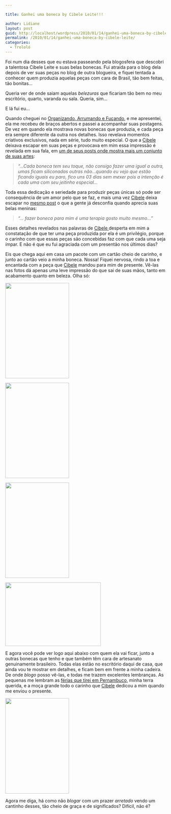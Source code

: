 ```yaml
---

title: Ganhei uma boneca by Cibele Leite!!!

author: Lidiane
layout: post
guid: http://localhost/wordpress/2010/01/14/ganhei-uma-boneca-by-cibele-leite/
permalink: /2010/01/14/ganhei-uma-boneca-by-cibele-leite/
categories:
  - Trololó
---
```

[](http://www.trololodemulher.com.br/blog/wp-content/uploads/2010/01/DSC02105.jpg)[](http://www.trololodemulher.com.br/blog/wp-content/uploads/2010/01/DSC02005.jpg)[](http://www.trololodemulher.com.br/blog/wp-content/uploads/2010/01/DSC02101.jpg)Foi num dia desses que eu estava passeando pela blogosfera que descobri a talentosa Cibele Leite e suas belas bonecas. Fui atraída para o blog dela depois de ver suas peças no blog de outra blogueira, e fiquei tentada a conhecer quem produzia aquelas peças com cara de Brasil, tão bem feitas, tão bonitas…

Queria ver de onde saiam aquelas _belezuras_ que ficariam tão bem no meu escritório, quarto, varanda ou sala. Queria, sim…

E lá fui eu…

<!--more-->

Quando cheguei no <a href="http://organizandoarrumando.blogspot.com/" target="_blank">Organizando, Arrumando e Fuçando</a>, e me apresentei, ela me recebeu de braços abertos e passei a acompanhar suas postagens. De vez em quando ela mostrava novas bonecas que produzia, e cada peça era sempre diferente da outra nos detalhes. Isso revelava momentos criativos exclusivos, nada em série, tudo muito especial. O que a <a href="http://organizandoarrumando.blogspot.com/" target="_blank">Cibele</a> deixava escapar em suas peças e provocava em mim essa impressão é revelada em sua fala, em <a href="http://organizandoarrumando.blogspot.com/2009/12/minhas-bonecas.html" target="_blank">um de seus posts onde mostra mais um conjunto de suas artes</a>:

> _“…Cada boneca tem seu toque, não consigo fazer uma igual a outra, umas ficam siliconadas outras não&#8230;quando eu vejo que estão ficando iguais eu paro, fico uns 03 dias sem mexer pois a intenção é cada uma com seu jeitinho especial…_

Toda essa dedicação e seriedade para produzir peças únicas só pode ser consequência de um amor pelo que se faz, e mais uma vez <a href="http://organizandoarrumando.blogspot.com/" target="_blank">Cibele</a> deixa escapar no <a href="http://organizandoarrumando.blogspot.com/2009/12/minhas-bonecas.html" target="_blank">mesmo post</a> o que a gente já desconfia quando aprecia suas belas meninas:

> _“… fazer boneca para mim é uma terapia gosto muito mesmo…”_

Esses detalhes revelados nas palavras de <a href="http://organizandoarrumando.blogspot.com/" target="_blank">Cibele </a>desperta em mim a constatação de que ter uma peça produzida por ela é um privilégio, porque o carinho com que essas peças são concebidas faz com que cada uma seja ímpar. E não é que eu fui agraciada com um presentão nos últimos dias?

Eis que chega aqui em casa um pacote com um cartão cheio de carinho, e junto ao cartão veio a minha boneca. Nossa! Fiquei nervosa, rindo a toa e encantada com a peça que <a href="http://organizandoarrumando.blogspot.com/" target="_blank">Cibele</a> mandou para mim de presente. Vê-las nas fotos dá apenas uma leve impressão do que sai de suas mãos, tanto em acabamento quanto em beleza. Olha só:

[<img class="aligncenter size-medium wp-image-4084" title="DSC02105" src="http://www.trololodemulher.com.br/blog/wp-content/uploads/2010/01/DSC02105-200x300.jpg" alt="" width="200" height="300" />](http://www.trololodemulher.com.br/blog/wp-content/uploads/2010/01/DSC02105.jpg)

[<img class="aligncenter size-medium wp-image-4085" title="DSC02103" src="http://www.trololodemulher.com.br/blog/wp-content/uploads/2010/01/DSC02103-200x300.jpg" alt="" width="200" height="300" />](http://www.trololodemulher.com.br/blog/wp-content/uploads/2010/01/DSC02103.jpg)

[<img class="aligncenter size-medium wp-image-4086" title="DSC02104" src="http://www.trololodemulher.com.br/blog/wp-content/uploads/2010/01/DSC02104-200x300.jpg" alt="" width="200" height="300" />](http://www.trololodemulher.com.br/blog/wp-content/uploads/2010/01/DSC02104.jpg)

[<img class="aligncenter size-medium wp-image-4088" title="DSC02101" src="http://www.trololodemulher.com.br/blog/wp-content/uploads/2010/01/DSC02101-300x200.jpg" alt="" width="300" height="200" />](http://www.trololodemulher.com.br/blog/wp-content/uploads/2010/01/DSC02101.jpg)

E agora você pode ver logo aqui abaixo com quem ela vai ficar, junto a outras bonecas que tenho e que também têm cara de artesanato genuinamente brasileiro. Todas elas estão no escritório daqui de casa, que ainda vou te mostrar em detalhes, e ficam bem em frente a minha cadeira. De onde _blogo_ posso vê-las, e todas me trazem excelentes lembranças. As pequenas me lembram as <a href="http://www.trololodemulher.com.br/2009/11/12/mimos-de-frias-no-quarto-sala-cozinha-e-escritrio/" target="_self">férias que tirei em Pernambuco</a>, minha terra querida, e a moça grande todo o carinho que <a href="http://organizandoarrumando.blogspot.com/" target="_blank">Cibele</a> dedicou a mim quando me enviou o presente.

[<img class="aligncenter size-medium wp-image-4089" title="DSC02100" src="http://www.trololodemulher.com.br/blog/wp-content/uploads/2010/01/DSC02100-200x300.jpg" alt="" width="200" height="300" />](http://www.trololodemulher.com.br/blog/wp-content/uploads/2010/01/DSC02100.jpg)

Agora me diga, há como não _blogar_ com um prazer _arretado_ vendo um cantinho desses, tão cheio de graça e de significados? Difícil, não é?